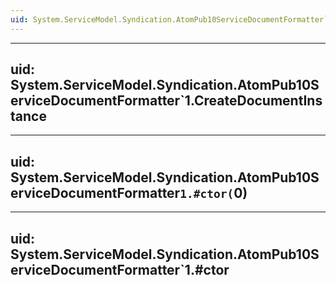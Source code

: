```yaml
---
uid: System.ServiceModel.Syndication.AtomPub10ServiceDocumentFormatter`1
---
```


---
uid: System.ServiceModel.Syndication.AtomPub10ServiceDocumentFormatter`1.CreateDocumentInstance
---

---
uid: System.ServiceModel.Syndication.AtomPub10ServiceDocumentFormatter`1.#ctor(`0)
---

---
uid: System.ServiceModel.Syndication.AtomPub10ServiceDocumentFormatter`1.#ctor
---
